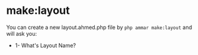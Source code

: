 # make:layout

You can create a new layout.ahmed.php file by `php ammar make:layout` and will ask you:

* 1- What's Layout Name?
